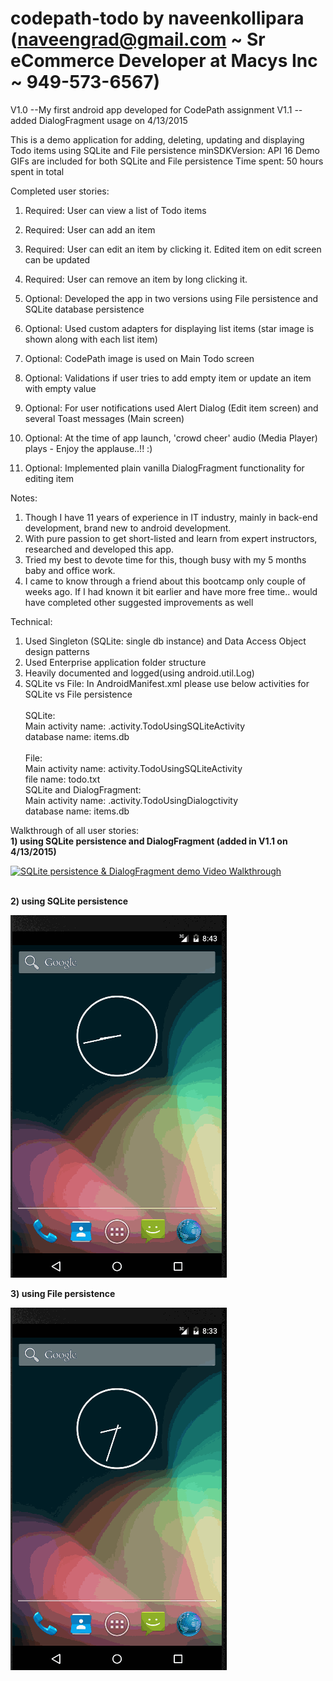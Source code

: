 # codepath-todo by naveenkollipara (naveengrad@gmail.com ~ Sr eCommerce Developer at Macys Inc ~ 949-573-6567)
V1.0 --My first android app developed for CodePath assignment
V1.1 --added DialogFragment usage on 4/13/2015

This is a demo application for adding, deleting, updating and displaying Todo items using SQLite and File persistence
minSDKVersion: API 16
Demo GIFs are included for both SQLite and File persistence
Time spent: 50 hours spent in total

Completed user stories:

 1) Required: User can view a list of Todo items <br>
 2) Required: User can add an item <br>
 3) Required: User can edit an item by clicking it. Edited item on edit screen can be updated <br>
 4) Required: User can remove an item by long clicking it. <br>
 
 5) Optional: Developed the app in two versions using File persistence and SQLite database persistence <br>
 6) Optional: Used custom adapters for displaying list items (star image is shown along with each list item) <br>
 7) Optional: CodePath image is used on Main Todo screen <br>
 8) Optional: Validations if user tries to add empty item or update an item with empty value <br>
 9) Optional: For user notifications used Alert Dialog (Edit item screen) and several Toast messages (Main screen) <br>
 10) Optional: At the time of app launch, 'crowd cheer' audio (Media Player) plays - Enjoy the applause..!! :) <br>
 11) Optional: Implemented plain vanilla DialogFragment functionality for editing item <br>
 
 
Notes:

 1) Though I have 11 years of experience in IT industry, mainly in back-end development, brand new to android development. <br>
 2) With pure passion to get short-listed and learn from expert instructors, researched and developed this app.<br>
 3) Tried my best to devote time for this, though busy with my 5 months baby and office work.<br>
 4) I came to know through a friend about this bootcamp only couple of weeks ago. If I had known it bit earlier and have more     free time.. would have completed other suggested improvements as well<br>
 
 Technical:
 1) Used Singleton (SQLite: single db instance) and Data Access Object design patterns<br>
 2) Used Enterprise application folder structure<br>
 3) Heavily documented and logged(using android.util.Log)<br>
 4) SQLite vs File: In AndroidManifest.xml please use below activities for SQLite vs File persistence        <br><br>
	SQLite: <br>
		Main activity name: .activity.TodoUsingSQLiteActivity<br>
		database name: items.db	<br>	
        File: <br>
		Main activity name: activity.TodoUsingSQLiteActivity<br>
		file name: todo.txt<br>
	SQLite and DialogFragment: <br>
		Main activity name: .activity.TodoUsingDialogctivity<br>
		database name: items.db	<br>

Walkthrough of all user stories:
<br>
<b>1) using SQLite persistence and DialogFragment (added in V1.1 on 4/13/2015)</b>
<p><a href="dialog-fragment" target="_blank"><img src="dialog-fragment" alt="SQLite persistence & DialogFragment demo Video Walkthrough" style="max-width:100%;"></a></p>
<br>
<b>2) using SQLite persistence</b>
<p><a href="sqlite-persistence.gif" target="_blank"><img src="sqlite-persistence.gif" alt="SQLite persistence demo Video Walkthrough" style="max-width:100%;"></a></p>


<b>3) using File persistence</b>
<p><a href="file-persistence.gif" target="_blank"><img src="file-persistence.gif" alt="File persistence demo Video Walkthrough" style="max-width:100%;"></a></p>
